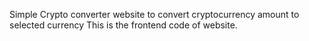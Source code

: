 Simple Crypto converter website to convert cryptocurrency amount to selected currency
This is the frontend code of website.
